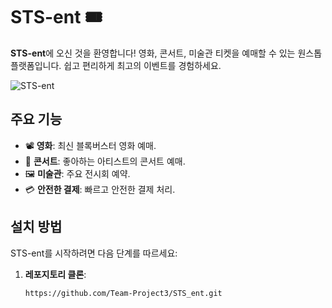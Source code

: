 # STS-ent 🎟️

**STS-ent**에 오신 것을 환영합니다! 
영화, 콘서트, 미술관 티켓을 예매할 수 있는 원스톱 플랫폼입니다. 쉽고 편리하게 최고의 이벤트를 경험하세요.

![STS-ent](./assets/logo.png)


## 주요 기능

- 📽️ **영화**: 최신 블록버스터 영화 예매.
- 🎤 **콘서트**: 좋아하는 아티스트의 콘서트 예매.
- 🖼️ **미술관**: 주요 전시회 예약.
- 💳 **안전한 결제**: 빠르고 안전한 결제 처리.

## 설치 방법

STS-ent를 시작하려면 다음 단계를 따르세요:

1. **레포지토리 클론**:
   ```bash
   https://github.com/Team-Project3/STS_ent.git
